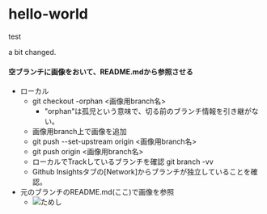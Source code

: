 # hello-world
test

a bit changed.

#### 空ブランチに画像をおいて、README.mdから参照させる
* ローカル
  * git checkout -orphan <画像用branch名>
    * "orphan"は孤児という意味で、切る前のブランチ情報を引き継がない。
  * 画像用branch上で画像を追加
  * git push --set-upstream origin <画像用branch名>
  * git push origin <画像用branch名>
  * ローカルでTrackしているブランチを確認  git branch -vv
  * Github Insightsタブの[Network]からブランチが独立していることを確認。
* 元のブランチのREADME.md(ここ)で画像を参照
  * ![ためし](https://github.com/otyazukeGit/hello-world/blob/images_branch/image/%E3%82%B9%E3%82%AF%E3%83%AA%E3%83%BC%E3%83%B3%E3%82%B7%E3%83%A7%E3%83%83%E3%83%88%202020-02-05%2017.26.58.png)
